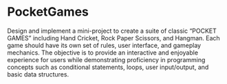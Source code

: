 # PocketGames
Design and implement a mini-project to create a suite of classic “POCKET GAMES” including Hand Cricket, Rock Paper Scissors, and Hangman. Each game should have its own set of rules, user interface, and gameplay mechanics. The objective is to provide an interactive and enjoyable experience for users while demonstrating proficiency in programming concepts such as conditional statements, loops, user input/output, and basic data structures.
